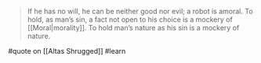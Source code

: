 > If he has no will, he can be neither good nor evil; a robot is amoral. To hold, as man’s sin, a fact not open to his choice is a mockery of [[Moral|morality]]. To hold man’s nature as his sin is a mockery of nature.

#quote on [[Altas Shrugged]] #learn
